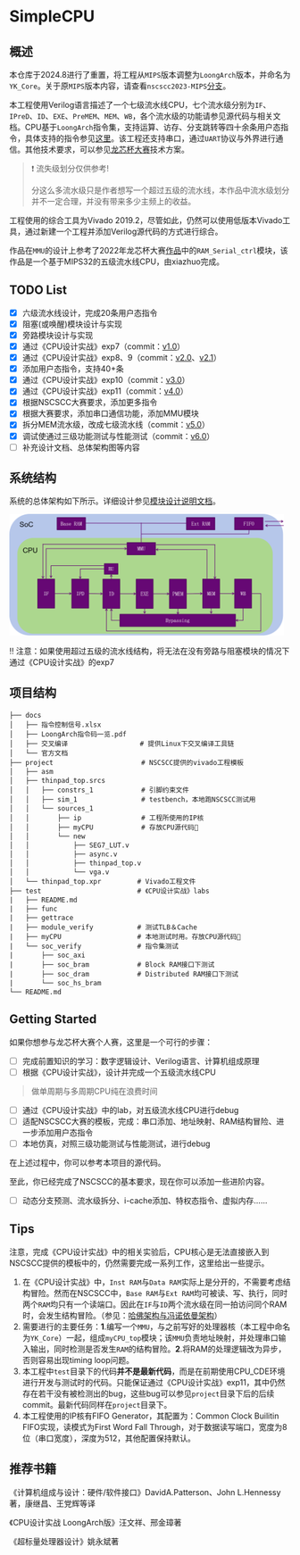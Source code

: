 # SimpleCPU

## 概述

本仓库于2024.8进行了重置，将工程从`MIPS`版本调整为`LoongArch`版本，并命名为`YK_Core`。关于原`MIPS`版本内容，请查看`nscscc2023-MIPS`[分支](https://github.com/ykykzq/SimpleCPU/tree/nscscc2023-MIPS)。

本工程使用Verilog语言描述了一个七级流水线CPU，七个流水级分别为`IF`、`IPreD`、`ID`、`EXE`、`PreMEM`、`MEM`、`WB`，各个流水级的功能请参见源代码与相关文档。CPU基于`LoongArch`指令集，支持运算、访存、分支跳转等四十余条用户态指令，具体支持的指令参见[这里](./docs/指令控制信号.xlsx)。该工程还支持串口，通过`UART`协议与外界进行通信。其他技术要求，可以参见[龙芯杯大赛](http://www.nscscc.com)技术方案。

> :heavy_exclamation_mark: 流失级划分仅供参考!
>
> 分这么多流水级只是作者想写一个超过五级的流水线，本作品中流水级划分并不一定合理，并没有带来多少主频上的收益。

工程使用的综合工具为Vivado 2019.2，尽管如此，仍然可以使用低版本Vivado工具，通过新建一个工程并添加Verilog源代码的方式进行综合。

作品在`MMU`的设计上参考了2022年龙芯杯大赛[作品](https://github.com/xiazhuo/nscc2022_personal)中的`RAM_Serial_ctrl`模块，该作品是一个基于MIPS32的五级流水线CPU，由xiazhuo完成。

## TODO List

- [x] 六级流水线设计，完成20条用户态指令
- [x] 阻塞(或唤醒)模块设计与实现
- [x] 旁路模块设计与实现
- [x] 通过《CPU设计实战》exp7（commit：[v1.0](https://github.com/ykykzq/SimpleCPU/commit/6f57858aa503a204427d251ed48f78b21216acb6)）
- [x] 通过《CPU设计实战》exp8、9（commit：[v2.0](https://github.com/ykykzq/SimpleCPU/commit/6e12934ad4ada67a1a4f0eae59e8954e9a2666b5)、[v2.1](https://github.com/ykykzq/SimpleCPU/commit/d00fffc3704908f9dc4b94863b6e44d64e6c84ea)）
- [x] 添加用户态指令，支持40+条
- [x] 通过《CPU设计实战》exp10（commit：[v3.0](https://github.com/ykykzq/SimpleCPU/commit/69767304f6b3c4f273a12e56c64c6ca434f232fe)）
- [x] 通过《CPU设计实战》exp11（commit：[v4.0](https://github.com/ykykzq/SimpleCPU/commit/79788504854dc162ad1f232458a28d9f5c64e550)）
- [x] 根据NSCSCC大赛要求，添加更多指令
- [x] 根据大赛要求，添加串口通信功能，添加MMU模块
- [x] 拆分MEM流水级，改成七级流水线（commit：[v5.0](https://github.com/ykykzq/SimpleCPU/commit/8827e840047636707783b38004ab3535a086322e)）
- [x] 调试使通过三级功能测试与性能测试（commit：[v6.0](https://github.com/ykykzq/SimpleCPU/commit/9279d0921617b95811b0fab053dd8caafe28aa33)）
- [ ] 补充设计文档、总体架构图等内容

## 系统结构

系统的总体架构如下所示。详细设计参见[模块设计说明文档](./docs/各模块设计文档.md)。

<img src="./images/overview.png" alt="project" style="zoom:48%;" />

:bangbang: 注意：如果使用超过五级的流水线结构，将无法在没有旁路与阻塞模块的情况下通过《CPU设计实战》的exp7

## 项目结构

```
├── docs
│   ├── 指令控制信号.xlsx
│   ├── LoongArch指令码一览.pdf
│   ├── 交叉编译                  # 提供Linux下交叉编译工具链
│   └── 官方文档
├── project                      # NSCSCC提供的vivado工程模板
│   ├── asm
│   ├── thinpad_top.srcs
│   │   ├── constrs_1            # 引脚约束文件
│   │   ├── sim_1                # testbench，本地跑NSCSCC测试用
│   │   └── sources_1
│   │       ├── ip               # 工程所使用的IP核
│   │       ├── myCPU            # 存放CPU源代码🍎
│   │       └── new
│   │           ├── SEG7_LUT.v
│   │           ├── async.v
│   │           ├── thinpad_top.v
│   │           └── vga.v
│   └── thinpad_top.xpr         # Vivado工程文件
├── test                        # 《CPU设计实战》labs
|   ├── README.md
|   ├── func
|   ├── gettrace
|   ├── module_verify           # 测试TLB＆Cache
|   ├── myCPU                   # 本地测试时用。存放CPU源代码🍎
|   └── soc_verify              # 指令集测试
|       ├── soc_axi
|       ├── soc_bram            # Block RAM接口下测试
|       ├── soc_dram            # Distributed RAM接口下测试
|       └── soc_hs_bram
└── README.md

```

## Getting Started

如果你想参与龙芯杯大赛个人赛，这里是一个可行的步骤：

- [ ] 完成前置知识的学习：数字逻辑设计、Verilog语言、计算机组成原理
- [ ] 根据《CPU设计实战》，设计并完成一个五级流水线CPU

> 做单周期与多周期CPU纯在浪费时间

- [ ] 通过《CPU设计实战》中的lab，对五级流水线CPU进行debug
- [ ] 适配NSCSCC大赛的模板，完成：串口添加、地址映射、RAM结构冒险、进一步添加用户态指令
- [ ] 本地仿真，对照三级功能测试与性能测试，进行debug

在上述过程中，你可以参考本项目的源代码。

至此，你已经完成了NSCSCC的基本要求，现在你可以添加一些进阶内容。

- [ ] 动态分支预测、流水级拆分、i-cache添加、特权态指令、虚拟内存......

## Tips

注意，完成《CPU设计实战》中的相关实验后，CPU核心是无法直接嵌入到NSCSCC提供的模板中的，仍然需要完成一系列工作，这里给出一些提示。

1. 在《CPU设计实战》中，`Inst RAM`与`Data RAM`实际上是分开的，不需要考虑结构冒险。然而在NSCSCC中，`Base RAM`与`Ext RAM`均可被读、写、执行，同时两个`RAM`均只有一个读端口。因此在`IF`与`ID`两个流水级在同一拍访问同个RAM时，会发生结构冒险。（参见：[哈佛架构与冯诺依曼架构](https://blog.csdn.net/zhuimeng_ruili/article/details/103485093)）
2. 需要进行的主要任务：**1**.编写一个`MMU`，与之前写好的处理器核（本工程中命名为`YK_Core`）一起，组成`myCPU_top`模块；该`MMU`负责地址映射，并处理串口输入输出，同时检测是否发生`RAM`的结构冒险。**2**.将RAM的处理逻辑改为异步，否则容易出现timing loop问题。
3. 本工程中`test`目录下的代码**并不是最新代码**，而是在前期使用CPU_CDE环境进行开发与测试时的代码。只能保证通过《CPU设计实战》exp11，其中仍然存在若干没有被检测出的bug，这些bug可以参见`project`目录下后的后续commit。最新代码同样在`project`目录下。
4. 本工程使用的IP核有FIFO Generator，其配置为：Common Clock Builitin FIFO实现，读模式为First Word Fall Through，对于数据读写端口，宽度为8位（串口宽度），深度为512，其他配置保持默认。

## 推荐书籍

《计算机组成与设计：硬件/软件接口》DavidA.Patterson、John L.Hennessy著，康继昌、王党辉等译

《CPU设计实战 LoongArch版》汪文祥、邢金璋著

《超标量处理器设计》姚永斌著
